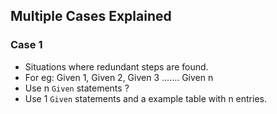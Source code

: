 ## Multiple Cases Explained

### Case 1
- Situations where redundant steps are found.
- For eg: Given 1, Given 2, Given 3 ....... Given n
- Use n `Given` statements ?
- Use 1 `Given` statements and a example table with n entries.